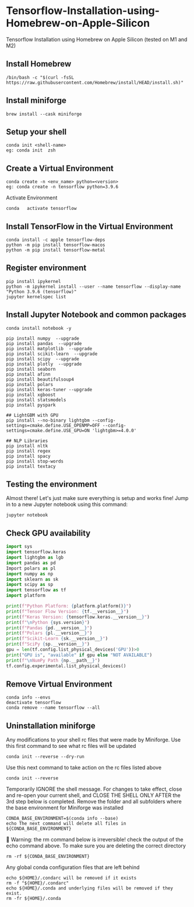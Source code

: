 # Tensorflow-Installation-using-Homebrew-on-Apple-Silicon
Tensorflow Installation using Homebrew on Apple Silicon (tested on M1 and M2)

## Install Homebrew

```
/bin/bash -c "$(curl -fsSL https://raw.githubusercontent.com/Homebrew/install/HEAD/install.sh)"
```

## Install miniforge
```
brew install --cask miniforge
```

## Setup your shell
```
conda init <shell-name>
eg: conda init  zsh
```

## Create a Virtual Environment 
```
conda create -n <env_name> python=<version>
eg: conda create -n tensorflow python=3.9.6
```
Activate Environment
```
conda	activate tensorflow
```

## Install TensorFlow in the Virtual Environment 

```
conda install -c apple tensorflow-deps
python -m pip install tensorflow-macos
python -m pip install tensorflow-metal
```

## Register environment 
```
pip install ipykernel
python -m ipykernel install --user --name tensorflow --display-name "Python 3.9.6 (tensorflow)"
jupyter kernelspec list
```

## Install Jupyter Notebook and common packages 

```
conda install notebook -y

pip install numpy  --upgrade
pip install pandas  --upgrade
pip install matplotlib  --upgrade
pip install scikit-learn  --upgrade
pip install scipy  --upgrade
pip install plotly  --upgrade
pip install seaborn
pip install afinn
pip install beautifulsoup4
pip install polars
pip install keras-tuner --upgrade
pip install xgboost
pip install statsmodels
pip install pyspark

## LightGBM with GPU
pip install --no-binary lightgbm --config-settings=cmake.define.USE_OPENMP=OFF --config-settings=cmake.define.USE_GPU=ON 'lightgbm>=4.0.0'

## NLP Libraries
pip install nltk
pip install regex
pip install spacy
pip install stop-words 
pip install textacy
```

## Testing the environment

Almost there! Let's just make sure everything is setup and works fine! Jump in to a new Jupyter notebook using this command:

```
jupyter notebook
```

## Check GPU availability

``` python
import sys
import tensorflow.keras
import lightgbm as lgb
import pandas as pd
Import polars as pl
import numpy as np
import sklearn as sk
import scipy as sp
import tensorflow as tf
import platform

print(f"Python Platform: {platform.platform()}")
print(f"Tensor Flow Version: {tf.__version__}")
print(f"Keras Version: {tensorflow.keras.__version__}")
print(f"\nPython {sys.version}")
print(f"Pandas {pd.__version__}")
print(f"Polars {pl.__version__}")
print(f"Scikit-Learn {sk.__version__}")
print(f"SciPy {sp.__version__}")
gpu = len(tf.config.list_physical_devices('GPU'))>0
print("GPU is", "available" if gpu else "NOT AVAILABLE")
print(f"\nNumPy Path {np.__path__}")
tf.config.experimental.list_physical_devices()
```

## Remove Virtual Environment
```
conda info --envs
deactivate tensorflow
conda remove --name tensorflow --all
```

## Uninstallation miniforge

Any modifications to your shell rc files that were made by Miniforge. Use this first command to see what rc files will be updated
```
conda init --reverse --dry-run
```

Use this next command to take action on the rc files listed above
```
conda init --reverse
```

Temporarily IGNORE the shell message. For changes to take effect, close and re-open your current shell, and CLOSE THE SHELL ONLY AFTER the 3rd step below is completed. Remove the folder and all subfolders where the base environment for Miniforge was installed
```
CONDA_BASE_ENVIRONMENT=$(conda info --base)
echo The next command will delete all files in ${CONDA_BASE_ENVIRONMENT}
```

🚨 Warning: the rm command below is irreversible! check the output of the echo command above. To make sure you are deleting the correct directory
```
rm -rf ${CONDA_BASE_ENVIRONMENT}
```

Any global conda configuration files that are left behind
```
echo ${HOME}/.condarc will be removed if it exists
rm -f "${HOME}/.condarc"
echo ${HOME}/.conda and underlying files will be removed if they exist.
rm -fr ${HOME}/.conda
```

